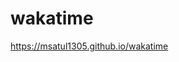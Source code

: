 # wakatime
<a href="https://msatul1305.github.io/wakatime"> https://msatul1305.github.io/wakatime  </a>
